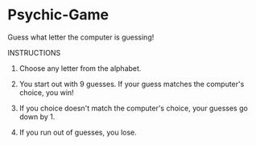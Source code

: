 # Psychic-Game

Guess what letter the computer is guessing!

INSTRUCTIONS

1. Choose any letter from the alphabet.

2. You start out with 9 guesses. If your guess matches the computer's choice, you win!

3. If you choice doesn't match the computer's choice, your guesses go down by 1.

4. If you run out of guesses, you lose.
